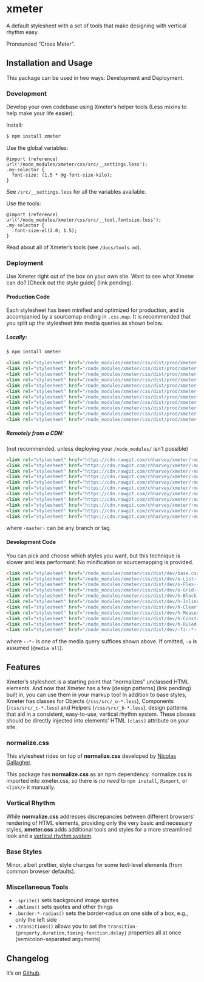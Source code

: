 # xmeter
A default stylesheet with a set of tools that make designing with vertical rhythm easy.

Pronounced “Cross Meter”.


## Installation and Usage

This package can be used in two ways: Development and Deployment.

### Development

Develop your own codebase using Xmeter’s helper tools (Less mixins to help make your life easier).

Install:
```bash
$ npm install xmeter
```

Use the global variables:
```less
@import (reference) url('/node_modules/xmeter/css/src/__settings.less');
.my-selector {
  font-size: (1.5 * @g-font-size-kilo);
}
```
See `/src/__settings.less` for all the variables available.

Use the tools:
```less
@import (reference) url('/node_modules/xmeter/css/src/__tool.fontsize.less');
.my-selector {
  .font-size-el(2.0; 1.5);
}
```
Read about all of Xmeter’s tools (see `/docs/tools.md`).

### Deployment

Use Xmeter right out of the box on your own site.
Want to see what Xmeter can do? [Check out the style guide] (link pending).

#### Production Code
Each stylesheet has been minified and optimized for production, and is accompanied by a sourcemap ending in `.css.map`.
It is recommended that you split up the stylesheet into media queries as shown below.

##### Locally:
```bash
$ npm install xmeter
```
```html
<link rel="stylesheet" href="/node_modules/xmeter/css/dist/prod/xmeter-a.css"  media="all"/>
<link rel="stylesheet" href="/node_modules/xmeter/css/dist/prod/xmeter-sK.css" media="screen  and (min-width: 30em)"/>
<link rel="stylesheet" href="/node_modules/xmeter/css/dist/prod/xmeter-sM.css" media="screen  and (min-width: 45em)"/>
<link rel="stylesheet" href="/node_modules/xmeter/css/dist/prod/xmeter-sG.css" media="screen  and (min-width: 60em)"/>
<link rel="stylesheet" href="/node_modules/xmeter/css/dist/prod/xmeter-sT.css" media="screen  and (min-width: 75em)"/>
<link rel="stylesheet" href="/node_modules/xmeter/css/dist/prod/xmeter-sP.css" media="screen  and (min-width: 90em)"/>
<link rel="stylesheet" href="/node_modules/xmeter/css/dist/prod/xmeter-sK.css" media="not all and (min-width: 30em)"/>
<link rel="stylesheet" href="/node_modules/xmeter/css/dist/prod/xmeter-sM.css" media="not all and (min-width: 45em)"/>
<link rel="stylesheet" href="/node_modules/xmeter/css/dist/prod/xmeter-sG.css" media="not all and (min-width: 60em)"/>
<link rel="stylesheet" href="/node_modules/xmeter/css/dist/prod/xmeter-sT.css" media="not all and (min-width: 75em)"/>
<link rel="stylesheet" href="/node_modules/xmeter/css/dist/prod/xmeter-sP.css" media="not all and (min-width: 90em)"/>
```

##### Remotely from a CDN:
(not recommended, unless deploying your `/node_modules/` isn’t possible)
```html
<link rel="stylesheet" href="https://cdn.rawgit.com/chharvey/xmeter/‹master›/css/dist/prod/xmeter-a.css"  media="all"/>
<link rel="stylesheet" href="https://cdn.rawgit.com/chharvey/xmeter/‹master›/css/dist/prod/xmeter-sK.css" media="screen  and (min-width: 30em)"/>
<link rel="stylesheet" href="https://cdn.rawgit.com/chharvey/xmeter/‹master›/css/dist/prod/xmeter-sM.css" media="screen  and (min-width: 45em)"/>
<link rel="stylesheet" href="https://cdn.rawgit.com/chharvey/xmeter/‹master›/css/dist/prod/xmeter-sG.css" media="screen  and (min-width: 60em)"/>
<link rel="stylesheet" href="https://cdn.rawgit.com/chharvey/xmeter/‹master›/css/dist/prod/xmeter-sT.css" media="screen  and (min-width: 75em)"/>
<link rel="stylesheet" href="https://cdn.rawgit.com/chharvey/xmeter/‹master›/css/dist/prod/xmeter-sP.css" media="screen  and (min-width: 90em)"/>
<link rel="stylesheet" href="https://cdn.rawgit.com/chharvey/xmeter/‹master›/css/dist/prod/xmeter-sK.css" media="not all and (min-width: 30em)"/>
<link rel="stylesheet" href="https://cdn.rawgit.com/chharvey/xmeter/‹master›/css/dist/prod/xmeter-sM.css" media="not all and (min-width: 45em)"/>
<link rel="stylesheet" href="https://cdn.rawgit.com/chharvey/xmeter/‹master›/css/dist/prod/xmeter-sG.css" media="not all and (min-width: 60em)"/>
<link rel="stylesheet" href="https://cdn.rawgit.com/chharvey/xmeter/‹master›/css/dist/prod/xmeter-sT.css" media="not all and (min-width: 75em)"/>
<link rel="stylesheet" href="https://cdn.rawgit.com/chharvey/xmeter/‹master›/css/dist/prod/xmeter-sP.css" media="not all and (min-width: 90em)"/>
```
where `‹master›` can be any branch or tag.

#### Development Code
You can pick and choose which styles you want, but this technique is slower and less performant:
No minification or sourcemapping is provided.
```html
<link rel="stylesheet" href="/node_modules/xmeter/css/dist/dev/base.css"/>
<link rel="stylesheet" href="/node_modules/xmeter/css/dist/dev/o-List‹-*›.css"/>
<link rel="stylesheet" href="/node_modules/xmeter/css/dist/dev/o-Flex‹-*›.css"/>
<link rel="stylesheet" href="/node_modules/xmeter/css/dist/dev/o-Grid‹-*›.css"/>
<link rel="stylesheet" href="/node_modules/xmeter/css/dist/dev/h-Block‹-*›.css"/>
<link rel="stylesheet" href="/node_modules/xmeter/css/dist/dev/h-Inline‹-*›.css"/>
<link rel="stylesheet" href="/node_modules/xmeter/css/dist/dev/h-Clearfix‹-*›.css"/>
<link rel="stylesheet" href="/node_modules/xmeter/css/dist/dev/h-Measure‹-*›.css"/>
<link rel="stylesheet" href="/node_modules/xmeter/css/dist/dev/h-Constrain‹-*›.css"/>
<link rel="stylesheet" href="/node_modules/xmeter/css/dist/dev/h-Ruled‹-*›.css"/>
<link rel="stylesheet" href="/node_modules/xmeter/css/dist/dev/-fz‹-*›.css"/>
```
where `‹-*›` is one of the media query suffices shown above. If omitted, `-a` is assumed (`@media all`).


## Features

Xmeter’s stylesheet is a starting point that “normalizes” unclassed HTML elements.
And now that Xmeter has a few [design patterns] (link pending) built in, you can use them in your markup too!
In addition to base styles, Xmeter has classes for Objects (`/css/src/_o-*.less`), Components (`/css/src/_c-*.less`) and Helpers (`/css/src/_h-*.less`),
design patterns that aid in a consistent, easy-to-use, vertical rhythm system.
These classes should be directly injected into elements’ HTML `[class]` attribute on your site.

### normalize.css

This stylesheet rides on top of **normalize.css** developed by
[Nicolas Gallagher](http://necolas.github.io/normalize.css/).

This package has **normalize.css** as an npm dependency.
normalize.css is imported into xmeter.css, so there is *no need* to
`npm install`, `@import`, or `<link/>` it manually.

### Vertical Rhythm

While **normalize.css** addresses discrepancies between different browsers’
rendering of HTML elements, providing only the very basic and necessary styles,
**xmeter.css** adds additional tools and styles for a more streamlined look and a
[vertical rhythm system](https://github.com/chharvey/xmeter/wiki/Vertical-Rhythm).

### Base Styles

Minor, albeit prettier, style changes for some text-level elements (from common browser defaults).

### Miscellaneous Tools
- `.sprite()` sets background image sprites
- `.delims()` sets quotes and other things
- `.border-*-radius()` sets the border-radius on one side of a box, e.g., only the left side
- `.transitions()` allows you to set the
  `transition-{property,duration,timing-function,delay}` properties all at once (semicolon-separated arguments)


## Changelog

It’s on [Github](https://github.com/chharvey/xmeter/releases).
